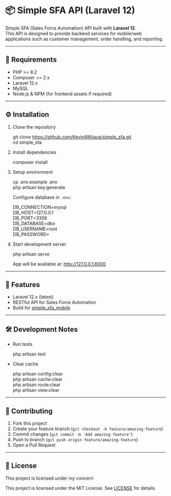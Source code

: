 # 📦 Simple SFA API (Laravel 12)

Simple SFA (Sales Force Automation) API built with **Laravel 12**.  
This API is designed to provide backend services for mobile/web applications such as customer management, order handling, and reporting.

---

## 🚀 Requirements

- PHP >= 8.2  
- Composer >= 2.x  
- Laravel 12.x  
- MySQL
- Node.js & NPM (for frontend assets if required)

---

## ⚙️ Installation

1. Clone the repository

   git clone https://github.com/KevinAWijaya/simple_sfa.git  
   cd simple_sfa

2. Install dependencies

   composer install

3. Setup environment

   cp .env.example .env  
   php artisan key:generate

   Configure database in `.env`:

   DB_CONNECTION=mysql  
   DB_HOST=127.0.0.1  
   DB_PORT=3306  
   DB_DATABASE=dbo  
   DB_USERNAME=root  
   DB_PASSWORD=

5. Start development server

   php artisan serve

   App will be available at: http://127.0.0.1:8000

---

## 🧩 Features

- Laravel 12.x (latest)  
- RESTful API for Sales Force Automation  
- Build for [simple_sfa_mobile](https://github.com/KevinAWijaya/simple_sfa_mobile)  

---

## 🛠️ Development Notes

- Run tests

  php artisan test

- Clear cache

  php artisan config:clear  
  php artisan cache:clear  
  php artisan route:clear  
  php artisan view:clear

---

## 🤝 Contributing

1. Fork this project  
2. Create your feature branch (`git checkout -b feature/amazing-feature`)  
3. Commit changes (`git commit -m 'Add amazing feature'`)  
4. Push to branch (`git push origin feature/amazing-feature`)  
5. Open a Pull Request  

---

## 📜 License

This project is licensed under my concern

This project is licensed under the MIT License. See [LICENSE](LICENSE) for details.
